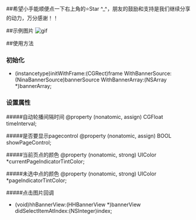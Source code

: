 ##希望小手能顺便点一下右上角的⭐️Star ^_^，朋友的鼓励和支持是我们继续分享的动力，万分感谢！！

##示例图片
![gif](https://github.com/zhangjiahuan8888/HHBannerView/blob/master/HHBannerView/banner.gif)

##使用方法
### 初始化
- (instancetype)initWithFrame:(CGRect)frame WithBannerSource:(NinaBannerSource)bannerSource WithBannerArray:(NSArray *)bannerArray;

### 设置属性

#####自动轮播间隔时间
@property (nonatomic, assign) CGFloat timeInterval;

#####是否要显示pagecontrol
@property (nonatomic, assign) BOOL showPageControl;

#####当前页点的颜色
@property (nonatomic, strong) UIColor *currentPageIndicatorTintColor;

#####未选中点的颜色
@property (nonatomic, strong) UIColor *pageIndicatorTintColor;

 
#####点击图片回调
- (void)hhBannerView:(HHBannerView *)bannerView didSelectItemAtIndex:(NSInteger)index;

